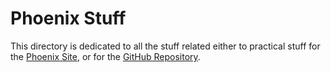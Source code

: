 # Phoenix Stuff
This directory is dedicated to all the stuff related either to practical stuff for the [Phoenix Site](https://edit.tosdr.org), or for the [GitHub Repository](https://github.com/tosdr/edit.tosdr.org).
